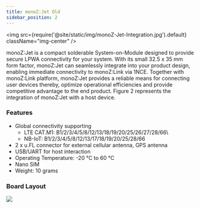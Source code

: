 ```yaml
---
title: monoZ:Jet Old
sidebar_position: 2
---
```


<img src={require('@site/static/img/monoZ-Jet-Integration.jpg').default} className="img-center" />

monoZ:Jet is a compact solderable System-on-Module designed to provide secure LPWA connectivity for your system. With its small 32.5 x 35 mm form factor, monoZ:Jet can seamlessly integrate into your product design, enabling immediate connectivity to monoZ:Link via 1NCE. Together with monoZ:Link platform, monoZ:Jet provides  a reliable means for connecting user devices thereby, optimize operational efficiencies and provide competitive advantage to the end product. Figure 2 represents the integration of monoZ:Jet with a host device. 
### Features
- Global connectivity supporting        
    - LTE CAT.M1: B1/2/3/4/5/8/12/13/18/19/20/25/26/27/28/66\
    - NB-IoT: B1/2/3/4/5/8/12/13/17/18/19/20/25/28/66
 - 2 x u.FL connector for external cellular antenna, GPS antenna 
 - USB/UART for host interaction
 - Operating Temperature: -20 °C to 60 °C 
 - Nano SIM
 - Weight: 10 grams
        

### Board Layout

<div className="card">
    <div className="card__body">
        <img src={require('@site/static/img/Board-Layout.jpg').default}  />
    </div>
</div>